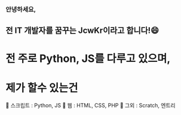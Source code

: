 ### 안녕하세요,

## 전 IT 개발자를 꿈꾸는 JcwKr이라고 합니다!😄

# 전 주로 Python, JS를 다루고 있으며,
# 제가 할수 있는건
💬 스크립트 : Python, JS
💬 웹 : HTML, CSS, PHP
💬 그외 : Scratch, 엔트리

<!--
**J1ilk/J1ilk** is a ✨ _special_ ✨ repository because its `README.md` (this file) appears on your GitHub profile.

Here are some ideas to get you started:

- 🔭 I’m currently working on ...
- 🌱 I’m currently learning ...
- 👯 I’m looking to collaborate on ...
- 🤔 I’m looking for help with ...
- 💬 Ask me about ...
- 📫 How to reach me: ...
- 😄 Pronouns: ...
- ⚡ Fun fact: ...
-->
